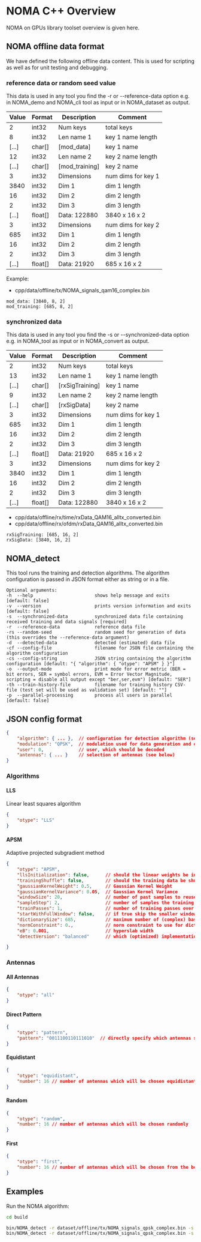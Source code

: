 # NOMA C++ Overview

NOMA on GPUs library toolset overview is given here.

## NOMA offline data format

We have defined the following offline data content.
This is used for scripting as well as for unit testing and debugging.

### reference data or random seed value

This data is used in any tool you find the -r or --reference-data option e.g. in NOMA\_demo and NOMA\_cli tool as input or in NOMA\_dataset as output.

| Value | Format   | Description     | Comment                |
|-------|----------|-----------------|------------------------|
| 2     | int32    | Num keys        | total keys             |
| 8     | int32    | Len name 1      | key 1 name length      |
| [...] | char[]   | [mod_data]      | key 1 name             |
| 12    | int32    | Len name 2      | key 2 name length      |
| [...] | char[]   | [mod_training]  | key 2 name             |
| 3     | int32    | Dimensions      | num dims for key 1     |
| 3840  | int32    | Dim 1           | dim 1 length           |
| 16    | int32    | Dim 2           | dim 2 length           |
| 2     | int32    | Dim 3           | dim 3 length           |
| [...] | float[]  | Data: 122880    | 3840 x 16 x 2          |
| 3     | int32    | Dimensions      | num dims for key 2     |
| 685   | int32    | Dim 1           | dim 1 length           |
| 16    | int32    | Dim 2           | dim 2 length           |
| 2     | int32    | Dim 3           | dim 3 length           |
| [...] | float[]  | Data: 21920     | 685 x 16 x 2           |

Example:

- cpp/data/offline/tx/NOMA_signals_qam16_complex.bin

```console
mod_data: [3840, 8, 2]
mod_training: [685, 8, 2]
```

### synchronized data

This data is used in any tool you find the -s or --synchronized-data option e.g. in NOMA\_tool as input or in NOMA\_convert as output.

| Value | Format   | Description     | Comment                |
|-------|----------|-----------------|------------------------|
| 2     | int32    | Num keys        | total keys             |
| 13    | int32    | Len name 1      | key 1 name length      |
| [...] | char[]   | [rxSigTraining] | key 1 name             |
| 9     | int32    | Len name 2      | key 2 name length      |
| [...] | char[]   | [rxSigData]     | key 2 name             |
| 3     | int32    | Dimensions      | num dims for key 1     |
| 685   | int32    | Dim 1           | dim 1 length           |
| 16    | int32    | Dim 2           | dim 2 length           |
| 2     | int32    | Dim 3           | dim 3 length           |
| [...] | float[]  | Data: 21920     | 685 x 16 x 2           |
| 3     | int32    | Dimensions      | num dims for key 2     |
| 3840  | int32    | Dim 1           | dim 1 length           |
| 16    | int32    | Dim 2           | dim 2 length           |
| 2     | int32    | Dim 3           | dim 3 length           |
| [...] | float[]  | Data: 122880    | 3840 x 16 x 2          |

- cpp/data/offline/rx/time/rxData_QAM16_alltx_converted.bin
- cpp/data/offline/rx/ofdm/rxData_QAM16_alltx_converted.bin

```console
rxSigTraining: [685, 16, 2]
rxSigData: [3840, 16, 2]
```

## NOMA\_detect

This tool runs the training and detection algorithms. The algorithm configuration is passed in JSON format either as string or in a file.

```
Optional arguments:
-h  --help                       shows help message and exits [default: false]
-v  --version                    prints version information and exits [default: false]
-s  --synchronized-data          synchronized data file containing received training and data signals [required]
-r  --reference-data             reference data file
-rs --random-seed                random seed for generation of data (this overrides the --reference-data argument)
-d  --detected-data              detected (estimated) data file
-cf --config-file                filename for JSON file containing the algorithm configuration
-cs --config-string              JSON string containing the algorithm configuration [default: "{ "algorithm": { "otype": "APSM" } }"]
-o  --output-mode                print mode for error metric (BER = bit errors, SER = symbol errors, EVM = Error Vector Magnitude, scripting = disable all output except "ber,ser,evm") [default: "SER"]
-th --train-history-file         filename for training history CSV-file (test set will be used as validation set) [default: ""]
-p  --parallel-processing        process all users in parallel [default: false]
```

## JSON config format

```json
{
    "algorithm": { ... },  // configuration for detection algorithm (see below)
    "modulation": "QPSK",  // modulation used for data generation and error computation (valid values: off, bpsk, qpsk, qam16, qam64, qam256, qam1024, qam4096, qam16384)
    "user": 0,             // user, which should be decoded
    "antennas": { ... }    // selection of antennas (see below)
}
```

### Algorithms

#### LLS

Linear least squares algorithm

```json
{
    "otype": "LLS"
}
```

#### APSM

Adaptive projected subgradient method

```json
{
    "otype": "APSM",
    "llsInitialization": false,      // should the linear weights be initialized with the LLS solution?
    "trainingShuffle": false,        // should the training data be shuffled?
    "gaussianKernelWeight": 0.5,     // Gaussian Kernel Weight
    "gaussianKernelVariance": 0.05,  // Gaussian Kernel Variance
    "windowSize": 20,                // number of past samples to reuse for each training iteration
    "sampleStep": 2,                 // number of samples the training window will advance in each iteration
    "trainPasses": 1,                // number of training passes over the training data
    "startWithFullWindow": false,    // if true skip the smaller windows at the beginning of training
    "dictionarySize": 685,           // maximum number of (complex) basis vectors to be saved in the dictionary
    "normConstraint": 0.,            // norm constraint to use for dictionary sparsification (set to 0 to disable)
    "eB": 0.001,                     // hyperslab width
    "detectVersion": "balanced"      // which (optimized) implementation to use (valid values: original, oldfast, shmem, balanced)

}
```

### Antennas

#### All Antennas

```json
{
    "otype": "all"
}
```

#### Direct Pattern

```json
{
    "otype": "pattern",
    "pattern": "0011100110111010"  // directly specify which antennas should be used (should contain 16 chars which can be 1 (on) or 0(off))
}
```

#### Equidistant

```json
{
    "otype": "equidistant",
    "number": 16 // number of antennas which will be chosen equidistantly
}
```

#### Random

```json
{
    "otype": "random",
    "number": 16 // number of antennas which will be chosen randomly
}
```

#### First

```json
{
    "otype": "first",
    "number": 16 // number of antennas which will be chosen from the beginning
}
```

## Examples

Run the NOMA algorithm:

```bash
cd build

bin/NOMA_detect -r dataset/offline/tx/NOMA_signals_qpsk_complex.bin -s dataset/offline/rx/time/rxData_QPSK_alltx_converted.bin -cs '{"algorithm": {"otype":"APSM", "windowSize": 80}, "modulation":"QPSK", "antennas": {"otype": "equidistant", "number": 8}, "user": 1}'
bin/NOMA_detect -r dataset/offline/tx/NOMA_signals_qpsk_complex.bin -s dataset/offline/rx/ofdm/rxData_QPSK_alltx_converted.bin -cs '{"algorithm": {"otype":"APSM", "windowSize": 80}, "modulation":"QPSK", "antennas": {"otype": "equidistant", "number": 8}, "user": 1}'
```
